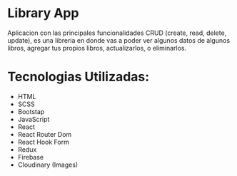 # Library App

Aplicacion con las principales funcionalidades CRUD (create, read, delete, update), es una libreria en donde vas a poder ver algunos datos de algunos libros, agregar tus propios libros, actualizarlos, o eliminarlos. 

# Tecnologias Utilizadas:

* HTML
* SCSS
* Bootstap
* JavaScript
* React
* React Router Dom
* React Hook Form
* Redux
* Firebase
* Cloudinary (Images)